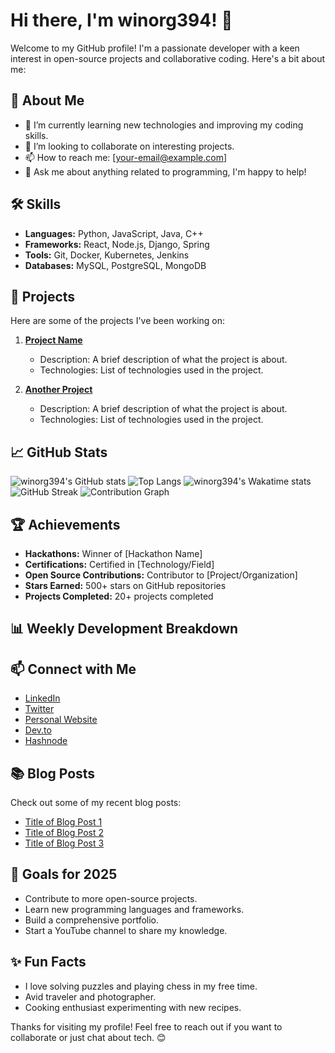 # Hi there, I'm winorg394! 👋

Welcome to my GitHub profile! I'm a passionate developer with a keen interest in open-source projects and collaborative coding. Here's a bit about me:

## 🚀 About Me

- 🌱 I’m currently learning new technologies and improving my coding skills.
- 💼 I’m looking to collaborate on interesting projects.
- 📫 How to reach me: [your-email@example.com]
- 💬 Ask me about anything related to programming, I'm happy to help!

## 🛠️ Skills

- **Languages:** Python, JavaScript, Java, C++
- **Frameworks:** React, Node.js, Django, Spring
- **Tools:** Git, Docker, Kubernetes, Jenkins
- **Databases:** MySQL, PostgreSQL, MongoDB

## 🌟 Projects

Here are some of the projects I've been working on:

1. **[Project Name](https://github.com/winorg394/project-name)**
   - Description: A brief description of what the project is about.
   - Technologies: List of technologies used in the project.

2. **[Another Project](https://github.com/winorg394/another-project)**
   - Description: A brief description of what the project is about.
   - Technologies: List of technologies used in the project.

## 📈 GitHub Stats

![winorg394's GitHub stats](https://github-readme-stats.vercel.app/api?username=winorg394&show_icons=true&theme=radical)
![Top Langs](https://github-readme-stats.vercel.app/api/top-langs/?username=winorg394&layout=compact&theme=radical)
![winorg394's Wakatime stats](https://github-readme-stats.vercel.app/api/wakatime?username=winorg394&theme=radical)
![GitHub Streak](https://github-readme-streak-stats.herokuapp.com/?user=winorg394&theme=radical)
![Contribution Graph](https://activity-graph.herokuapp.com/graph?username=winorg394&theme=radical)

## 🏆 Achievements

- **Hackathons:** Winner of [Hackathon Name]
- **Certifications:** Certified in [Technology/Field]
- **Open Source Contributions:** Contributor to [Project/Organization]
- **Stars Earned:** 500+ stars on GitHub repositories
- **Projects Completed:** 20+ projects completed

## 📊 Weekly Development Breakdown

<!--START_SECTION:waka-->
<!--END_SECTION:waka-->

## 📫 Connect with Me

- [LinkedIn](https://www.linkedin.com/in/your-linkedin-profile)
- [Twitter](https://twitter.com/your-twitter-handle)
- [Personal Website](https://your-website.com)
- [Dev.to](https://dev.to/your-profile)
- [Hashnode](https://hashnode.com/@your-profile)

## 📚 Blog Posts

Check out some of my recent blog posts:

- [Title of Blog Post 1](https://your-blog.com/blog-post-1)
- [Title of Blog Post 2](https://your-blog.com/blog-post-2)
- [Title of Blog Post 3](https://your-blog.com/blog-post-3)

## 🎯 Goals for 2025

- Contribute to more open-source projects.
- Learn new programming languages and frameworks.
- Build a comprehensive portfolio.
- Start a YouTube channel to share my knowledge.

## ✨ Fun Facts

- I love solving puzzles and playing chess in my free time.
- Avid traveler and photographer.
- Cooking enthusiast experimenting with new recipes.

Thanks for visiting my profile! Feel free to reach out if you want to collaborate or just chat about tech. 😊
